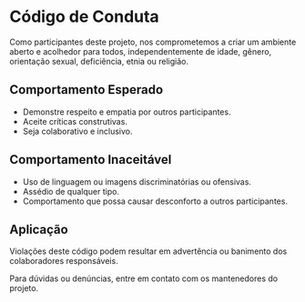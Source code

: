 # Código de Conduta

Como participantes deste projeto, nos comprometemos a criar um ambiente aberto e acolhedor para todos, independentemente de idade, gênero, orientação sexual, deficiência, etnia ou religião.

## Comportamento Esperado
- Demonstre respeito e empatia por outros participantes.
- Aceite críticas construtivas.
- Seja colaborativo e inclusivo.

## Comportamento Inaceitável
- Uso de linguagem ou imagens discriminatórias ou ofensivas.
- Assédio de qualquer tipo.
- Comportamento que possa causar desconforto a outros participantes.

## Aplicação
Violações deste código podem resultar em advertência ou banimento dos colaboradores responsáveis.

Para dúvidas ou denúncias, entre em contato com os mantenedores do projeto.
